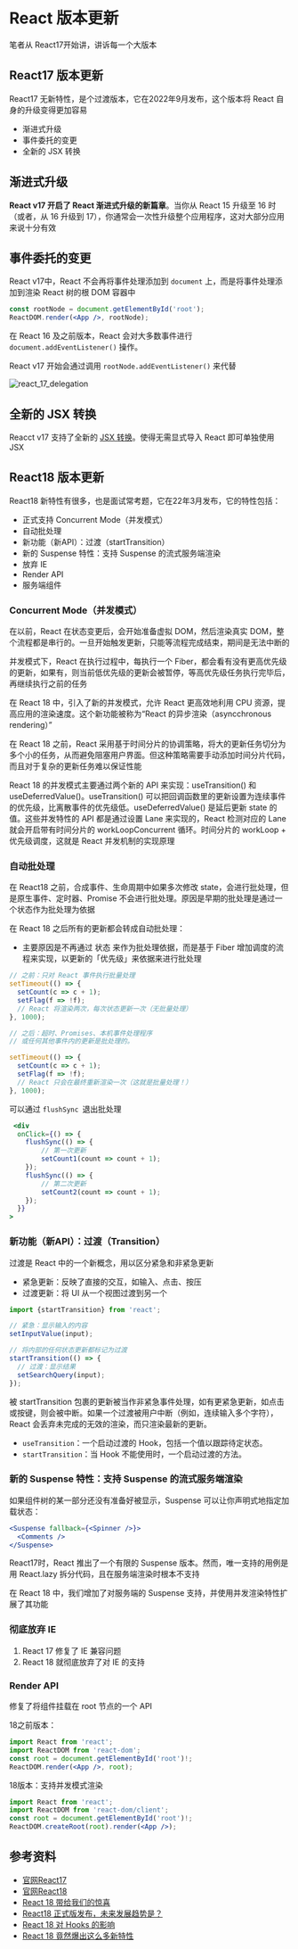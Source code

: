 # React 版本更新

笔者从 React17开始讲，讲诉每一个大版本

## React17 版本更新

React17 无新特性，是个过渡版本，它在2022年9月发布，这个版本将 React 自身的升级变得更加容易

- 渐进式升级
- 事件委托的变更
- 全新的 JSX 转换

## 渐进式升级

**React v17 开启了 React 渐进式升级的新篇章**。当你从 React 15 升级至 16 时（或者，从 16 升级到 17），你通常会一次性升级整个应用程序，这对大部分应用来说十分有效

## 事件委托的变更

React v17中，React 不会再将事件处理添加到 `document` 上，而是将事件处理添加到渲染 React 树的根 DOM 容器中

```jsx
const rootNode = document.getElementById('root');
ReactDOM.render(<App />, rootNode);
```

在 React 16 及之前版本，React 会对大多数事件进行`document.addEventListener()` 操作。

React v17 开始会通过调用 `rootNode.addEventListener()` 来代替

![react_17_delegation](https://s2.loli.net/2024/06/16/kXmv5TSiZxj2Qya.png)

## 全新的 JSX 转换

Reacct v17 支持了全新的 [JSX 转换](https://zh-hans.legacy.reactjs.org/blog/2020/09/22/introducing-the-new-jsx-transform.html)。使得无需显式导入 React 即可单独使用 JSX

## React18 版本更新

React18 新特性有很多，也是面试常考题，它在22年3月发布，它的特性包括：

- 正式支持 Concurrent Mode（并发模式）
- 自动批处理
- 新功能（新API）：过渡（startTransition）
- 新的 Suspense 特性：支持 Suspense 的流式服务端渲染
- 放弃 IE
- Render API
- 服务端组件



### Concurrent Mode（并发模式）

在以前，React 在状态变更后，会开始准备虚拟 DOM，然后渲染真实 DOM，整个流程都是串行的。一旦开始触发更新，只能等流程完成结束，期间是无法中断的

并发模式下，React 在执行过程中，每执行一个 Fiber，都会看有没有更高优先级的更新，如果有，则当前低优先级的更新会被暂停，等高优先级任务执行完毕后，再继续执行之前的任务



在 React 18 中，引入了新的并发模式，允许 React 更高效地利用 CPU 资源，提高应用的渲染速度。这个新功能被称为“React 的异步渲染（asyncchronous rendering）”

在 React 18 之前，React 采用基于时间分片的协调策略，将大的更新任务切分为多个小的任务，从而避免阻塞用户界面。但这种策略需要手动添加时间分片代码，而且对于复杂的更新任务难以保证性能

React 18 的并发模式主要通过两个新的 API 来实现：useTransition() 和 useDeferredValue()。useTransition() 可以把回调函数里的更新设置为连续事件的优先级，比离散事件的优先级低。useDeferredValue() 是延后更新 state 的值。这些并发特性的 API 都是通过设置 Lane 来实现的，React 检测对应的 Lane 就会开启带有时间分片的 workLoopConcurrent 循环。时间分片的 workLoop + 优先级调度，这就是 React 并发机制的实现原理



### 自动批处理

在 React18 之前，合成事件、生命周期中如果多次修改 state，会进行批处理，但是原生事件、定时器、Promise 不会进行批处理。原因是早期的批处理是通过一个状态作为批处理为依据

在 React 18 之后所有的更新都会转成自动批处理：

- 主要原因是不再通过 状态 来作为批处理依据，而是基于 Fiber 增加调度的流程来实现，以更新的「优先级」来依据来进行批处理

```jsx
// 之前：只对 React 事件执行批量处理
setTimeout(() => {
  setCount(c => c + 1);
  setFlag(f => !f);
  // React 将渲染两次，每次状态更新一次（无批量处理）
}, 1000);

// 之后：超时、Promises、本机事件处理程序
// 或任何其他事件内的更新是批处理的。

setTimeout(() => {
  setCount(c => c + 1);
  setFlag(f => !f);
  // React 只会在最终重新渲染一次（这就是批量处理！）
}, 1000);
```

可以通过 `flushSync `退出批处理

```jsx
 <div
  onClick={() => {
    flushSync(() => {
    	// 第一次更新
      	setCount1(count => count + 1);
    });
    flushSync(() => {
        // 第二次更新
      	setCount2(count => count + 1);
    });
  }}
>
```



### 新功能（新API）：过渡（Transition）

过渡是  React 中的一个新概念，用以区分紧急和非紧急更新

- 紧急更新：反映了直接的交互，如输入、点击、按压
- 过渡更新：将 UI 从一个视图过渡到另一个

```jsx
import {startTransition} from 'react';

// 紧急：显示输入的内容
setInputValue(input);

// 将内部的任何状态更新都标记为过渡
startTransition(() => {
  // 过渡：显示结果
  setSearchQuery(input);
});
```

被 startTransition 包裹的更新被当作非紧急事件处理，如有更紧急更新，如点击或按键，则会被中断。如果一个过渡被用户中断（例如，连续输入多个字符），React 会丢弃未完成的无效的渲染，而只渲染最新的更新。

- `useTransition`：一个启动过渡的 Hook，包括一个值以跟踪待定状态。
- `startTransition`：当 Hook 不能使用时，一个启动过渡的方法。

### 新的 Suspense 特性：支持 Suspense 的流式服务端渲染

如果组件树的某一部分还没有准备好被显示，Suspense 可以让你声明式地指定加载状态：

```jsx
<Suspense fallback={<Spinner />}>
  <Comments />
</Suspense>
```

React17时，React 推出了一个有限的 Suspense 版本。然而，唯一支持的用例是用 React.lazy 拆分代码，且在服务端渲染时根本不支持

在 React 18 中，我们增加了对服务端的 Suspense 支持，并使用并发渲染特性扩展了其功能



### 彻底放弃 IE

1. React 17 修复了 IE 兼容问题
2. React 18 就彻底放弃了对 IE 的支持



### Render API

修复了将组件挂载在 root 节点的一个 API

18之前版本：

```jsx
import React from 'react';
import ReactDOM from 'react-dom';
const root = document.getElementById('root')!;
ReactDOM.render(<App />, root);
```

18版本：支持并发模式渲染

```jsx
import React from 'react';
import ReactDOM from 'react-dom/client';
const root = document.getElementById('root')!;
ReactDOM.createRoot(root).render(<App />);
```





## 参考资料

-   [官网React17](https://zh-hans.legacy.reactjs.org/blog/2020/10/20/react-v17.html)
-   [官网React18](https://zh-hans.legacy.reactjs.org/blog/2022/03/29/react-v18.html)
-   [React 18 带给我们的惊喜](https://mp.weixin.qq.com/s/Pr5lMuL1ev7id9k2h2DTQQ)
-   [React18 正式版发布，未来发展趋势是？](https://mp.weixin.qq.com/s/gwfib4yaI0NxBfnWGrcwkw)
-   [React 18 对 Hooks 的影响](https://mp.weixin.qq.com/s/fgT7Kxs_0feRx4TkBe6G5Q)
-   [React 18 竟然爆出这么多新特性](https://mp.weixin.qq.com/s/eAomQydy6P61CzdmiTjWPg)

